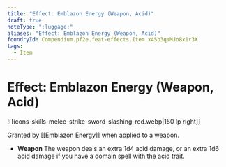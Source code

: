 ```yaml
---
title: "Effect: Emblazon Energy (Weapon, Acid)"
draft: true
noteType: ":luggage:"
aliases: "Effect: Emblazon Energy (Weapon, Acid)"
foundryId: Compendium.pf2e.feat-effects.Item.x4Sb3qaMJo8x1r3X
tags:
  - Item
---
```


# Effect: Emblazon Energy (Weapon, Acid)
![[icons-skills-melee-strike-sword-slashing-red.webp|150 lp right]]

Granted by [[Emblazon Energy]] when applied to a weapon.

*   **Weapon** The weapon deals an extra 1d4 acid damage, or an extra 1d6 acid damage if you have a domain spell with the acid trait.
